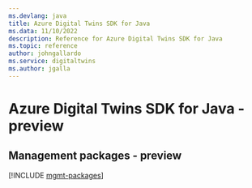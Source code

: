 ```yaml
---
ms.devlang: java
title: Azure Digital Twins SDK for Java
ms.data: 11/10/2022
description: Reference for Azure Digital Twins SDK for Java
ms.topic: reference
author: johngallardo
ms.service: digitaltwins
ms.author: jgalla
---
```

# Azure Digital Twins SDK for Java - preview

## Management packages - preview
[!INCLUDE [mgmt-packages](digital-twins-mgmt-index.md)]